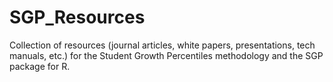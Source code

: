 SGP_Resources
=============

Collection of resources (journal articles, white papers, presentations, tech manuals, etc.) for the Student Growth Percentiles methodology and the SGP package for R.
